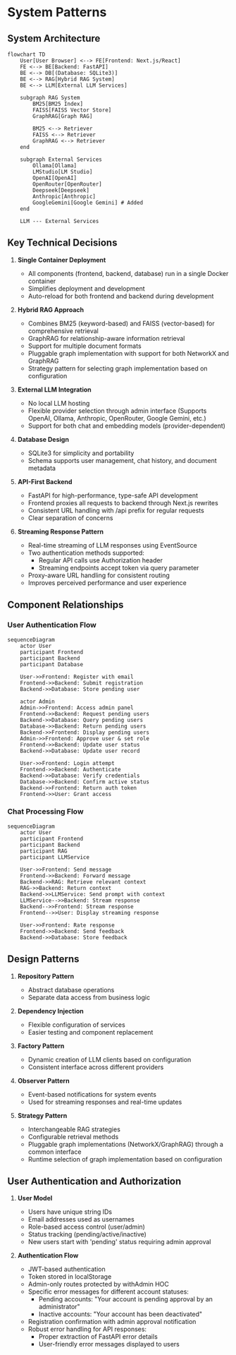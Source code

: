 # System Patterns

## System Architecture

```mermaid
flowchart TD
    User[User Browser] <--> FE[Frontend: Next.js/React]
    FE <--> BE[Backend: FastAPI]
    BE <--> DB[(Database: SQLite3)]
    BE <--> RAG[Hybrid RAG System]
    BE <--> LLM[External LLM Services]
    
    subgraph RAG System
        BM25[BM25 Index]
        FAISS[FAISS Vector Store]
        GraphRAG[Graph RAG]
        
        BM25 <--> Retriever
        FAISS <--> Retriever
        GraphRAG <--> Retriever
    end
    
    subgraph External Services
        Ollama[Ollama]
        LMStudio[LM Studio]
        OpenAI[OpenAI]
        OpenRouter[OpenRouter]
        Deepseek[Deepseek]
        Anthropic[Anthropic]
        GoogleGemini[Google Gemini] # Added
    end
    
    LLM --- External Services
```

## Key Technical Decisions

1. **Single Container Deployment**
   - All components (frontend, backend, database) run in a single Docker container
   - Simplifies deployment and development
   - Auto-reload for both frontend and backend during development

2. **Hybrid RAG Approach**
   - Combines BM25 (keyword-based) and FAISS (vector-based) for comprehensive retrieval
   - GraphRAG for relationship-aware information retrieval
   - Support for multiple document formats
   - Pluggable graph implementation with support for both NetworkX and GraphRAG
   - Strategy pattern for selecting graph implementation based on configuration

3. **External LLM Integration**
   - No local LLM hosting
   - Flexible provider selection through admin interface (Supports OpenAI, Ollama, Anthropic, OpenRouter, Google Gemini, etc.)
   - Support for both chat and embedding models (provider-dependent)

4. **Database Design**
   - SQLite3 for simplicity and portability
   - Schema supports user management, chat history, and document metadata

5. **API-First Backend**
    - FastAPI for high-performance, type-safe API development
    - Frontend proxies all requests to backend through Next.js rewrites
    - Consistent URL handling with /api prefix for regular requests
    - Clear separation of concerns

6. **Streaming Response Pattern**
    - Real-time streaming of LLM responses using EventSource
    - Two authentication methods supported:
      - Regular API calls use Authorization header
      - Streaming endpoints accept token via query parameter
    - Proxy-aware URL handling for consistent routing
    - Improves perceived performance and user experience

## Component Relationships

### User Authentication Flow

```mermaid
sequenceDiagram
    actor User
    participant Frontend
    participant Backend
    participant Database
    
    User->>Frontend: Register with email
    Frontend->>Backend: Submit registration
    Backend->>Database: Store pending user
    
    actor Admin
    Admin->>Frontend: Access admin panel
    Frontend->>Backend: Request pending users
    Backend->>Database: Query pending users
    Database->>Backend: Return pending users
    Backend->>Frontend: Display pending users
    Admin->>Frontend: Approve user & set role
    Frontend->>Backend: Update user status
    Backend->>Database: Update user record
    
    User->>Frontend: Login attempt
    Frontend->>Backend: Authenticate
    Backend->>Database: Verify credentials
    Database->>Backend: Confirm active status
    Backend->>Frontend: Return auth token
    Frontend->>User: Grant access
```

### Chat Processing Flow

```mermaid
sequenceDiagram
    actor User
    participant Frontend
    participant Backend
    participant RAG
    participant LLMService
    
    User->>Frontend: Send message
    Frontend->>Backend: Forward message
    Backend->>RAG: Retrieve relevant context
    RAG->>Backend: Return context
    Backend->>LLMService: Send prompt with context
    LLMService-->>Backend: Stream response
    Backend-->>Frontend: Stream response
    Frontend-->>User: Display streaming response
    
    User->>Frontend: Rate response
    Frontend->>Backend: Send feedback
    Backend->>Database: Store feedback
```

## Design Patterns

1. **Repository Pattern**
   - Abstract database operations
   - Separate data access from business logic

2. **Dependency Injection**
   - Flexible configuration of services
   - Easier testing and component replacement

3. **Factory Pattern**
   - Dynamic creation of LLM clients based on configuration
   - Consistent interface across different providers

4. **Observer Pattern**
   - Event-based notifications for system events
   - Used for streaming responses and real-time updates

5. **Strategy Pattern**
   - Interchangeable RAG strategies
   - Configurable retrieval methods
   - Pluggable graph implementations (NetworkX/GraphRAG) through a common interface
   - Runtime selection of graph implementation based on configuration

## User Authentication and Authorization

1. **User Model**
   - Users have unique string IDs
   - Email addresses used as usernames
   - Role-based access control (user/admin)
   - Status tracking (pending/active/inactive)
   - New users start with 'pending' status requiring admin approval

2. **Authentication Flow**
   - JWT-based authentication
   - Token stored in localStorage
   - Admin-only routes protected by withAdmin HOC
   - Specific error messages for different account statuses:
     - Pending accounts: "Your account is pending approval by an administrator"
     - Inactive accounts: "Your account has been deactivated"
   - Registration confirmation with admin approval notification
   - Robust error handling for API responses:
     - Proper extraction of FastAPI error details
     - User-friendly error messages displayed to users